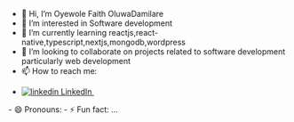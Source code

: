 - 👋 Hi, I’m Oyewole Faith OluwaDamilare 
- 👀 I’m interested in Software development
- 🌱 I’m currently learning reactjs,react-native,typescript,nextjs,mongodb,wordpress
- 💞️ I’m looking to collaborate on projects related to software development particularly web development
- 📫 How to reach me:
- <p>
  <a href="https://www.linkedin.com/in/oyewole-faith-oluwadamilare-1162a3228" rel="nofollow noreferrer">
    <img src="https://i.sstatic.net/gVE0j.png" alt="linkedin"> LinkedIn
  </a> &nbsp; 

</p>
- 😄 Pronouns:
- ⚡ Fun fact: ...

<!---
GeniusObi/GeniusObi is a ✨ special ✨ repository because its `README.md` (this file) appears on your GitHub profile.
You can click the Preview link to take a look at your changes.
--->
